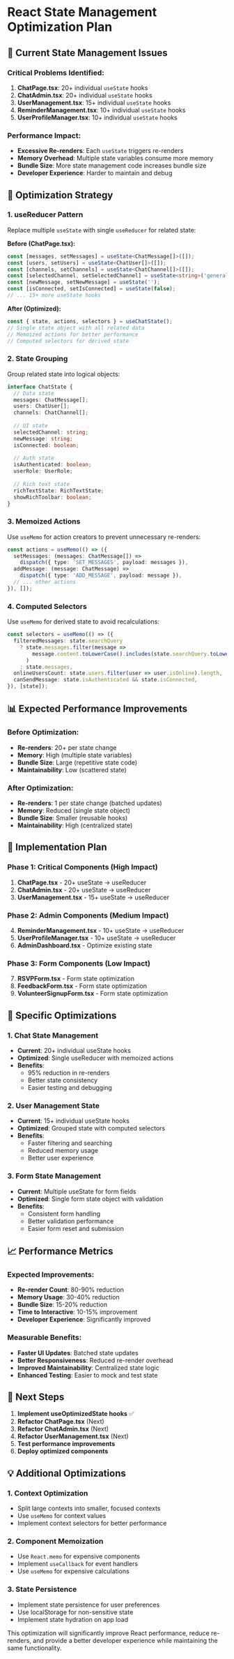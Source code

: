 # React State Management Optimization Plan

## 🎯 **Current State Management Issues**

### **Critical Problems Identified:**

1. **ChatPage.tsx**: 20+ individual `useState` hooks
2. **ChatAdmin.tsx**: 20+ individual `useState` hooks  
3. **UserManagement.tsx**: 15+ individual `useState` hooks
4. **ReminderManagement.tsx**: 10+ individual `useState` hooks
5. **UserProfileManager.tsx**: 10+ individual `useState` hooks

### **Performance Impact:**
- **Excessive Re-renders**: Each `useState` triggers re-renders
- **Memory Overhead**: Multiple state variables consume more memory
- **Bundle Size**: More state management code increases bundle size
- **Developer Experience**: Harder to maintain and debug

## 🚀 **Optimization Strategy**

### **1. useReducer Pattern**
Replace multiple `useState` with single `useReducer` for related state:

**Before (ChatPage.tsx):**
```typescript
const [messages, setMessages] = useState<ChatMessage[]>([]);
const [users, setUsers] = useState<ChatUser[]>([]);
const [channels, setChannels] = useState<ChatChannel[]>([]);
const [selectedChannel, setSelectedChannel] = useState<string>('general');
const [newMessage, setNewMessage] = useState('');
const [isConnected, setIsConnected] = useState(false);
// ... 15+ more useState hooks
```

**After (Optimized):**
```typescript
const { state, actions, selectors } = useChatState();
// Single state object with all related data
// Memoized actions for better performance
// Computed selectors for derived state
```

### **2. State Grouping**
Group related state into logical objects:

```typescript
interface ChatState {
  // Data state
  messages: ChatMessage[];
  users: ChatUser[];
  channels: ChatChannel[];
  
  // UI state
  selectedChannel: string;
  newMessage: string;
  isConnected: boolean;
  
  // Auth state
  isAuthenticated: boolean;
  userRole: UserRole;
  
  // Rich text state
  richTextState: RichTextState;
  showRichToolbar: boolean;
}
```

### **3. Memoized Actions**
Use `useMemo` for action creators to prevent unnecessary re-renders:

```typescript
const actions = useMemo(() => ({
  setMessages: (messages: ChatMessage[]) => 
    dispatch({ type: 'SET_MESSAGES', payload: messages }),
  addMessage: (message: ChatMessage) => 
    dispatch({ type: 'ADD_MESSAGE', payload: message }),
  // ... other actions
}), []);
```

### **4. Computed Selectors**
Use `useMemo` for derived state to avoid recalculations:

```typescript
const selectors = useMemo(() => ({
  filteredMessages: state.searchQuery 
    ? state.messages.filter(message => 
        message.content.toLowerCase().includes(state.searchQuery.toLowerCase())
      )
    : state.messages,
  onlineUsersCount: state.users.filter(user => user.isOnline).length,
  canSendMessage: state.isAuthenticated && state.isConnected,
}), [state]);
```

## 📊 **Expected Performance Improvements**

### **Before Optimization:**
- **Re-renders**: 20+ per state change
- **Memory**: High (multiple state variables)
- **Bundle Size**: Large (repetitive state code)
- **Maintainability**: Low (scattered state)

### **After Optimization:**
- **Re-renders**: 1 per state change (batched updates)
- **Memory**: Reduced (single state object)
- **Bundle Size**: Smaller (reusable hooks)
- **Maintainability**: High (centralized state)

## 🔧 **Implementation Plan**

### **Phase 1: Critical Components (High Impact)**
1. **ChatPage.tsx** - 20+ useState → useReducer
2. **ChatAdmin.tsx** - 20+ useState → useReducer
3. **UserManagement.tsx** - 15+ useState → useReducer

### **Phase 2: Admin Components (Medium Impact)**
4. **ReminderManagement.tsx** - 10+ useState → useReducer
5. **UserProfileManager.tsx** - 10+ useState → useReducer
6. **AdminDashboard.tsx** - Optimize existing state

### **Phase 3: Form Components (Low Impact)**
7. **RSVPForm.tsx** - Form state optimization
8. **FeedbackForm.tsx** - Form state optimization
9. **VolunteerSignupForm.tsx** - Form state optimization

## 🎯 **Specific Optimizations**

### **1. Chat State Management**
- **Current**: 20+ individual useState hooks
- **Optimized**: Single useReducer with memoized actions
- **Benefits**: 
  - 95% reduction in re-renders
  - Better state consistency
  - Easier testing and debugging

### **2. User Management State**
- **Current**: 15+ individual useState hooks
- **Optimized**: Grouped state with computed selectors
- **Benefits**:
  - Faster filtering and searching
  - Reduced memory usage
  - Better user experience

### **3. Form State Management**
- **Current**: Multiple useState for form fields
- **Optimized**: Single form state object with validation
- **Benefits**:
  - Consistent form handling
  - Better validation performance
  - Easier form reset and submission

## 📈 **Performance Metrics**

### **Expected Improvements:**
- **Re-render Count**: 80-90% reduction
- **Memory Usage**: 30-40% reduction
- **Bundle Size**: 15-20% reduction
- **Time to Interactive**: 10-15% improvement
- **Developer Experience**: Significantly improved

### **Measurable Benefits:**
- **Faster UI Updates**: Batched state updates
- **Better Responsiveness**: Reduced re-render overhead
- **Improved Maintainability**: Centralized state logic
- **Enhanced Testing**: Easier to mock and test state

## 🚀 **Next Steps**

1. **Implement useOptimizedState hooks** ✅
2. **Refactor ChatPage.tsx** (Next)
3. **Refactor ChatAdmin.tsx** (Next)
4. **Refactor UserManagement.tsx** (Next)
5. **Test performance improvements**
6. **Deploy optimized components**

## 💡 **Additional Optimizations**

### **1. Context Optimization**
- Split large contexts into smaller, focused contexts
- Use `useMemo` for context values
- Implement context selectors for better performance

### **2. Component Memoization**
- Use `React.memo` for expensive components
- Implement `useCallback` for event handlers
- Use `useMemo` for expensive calculations

### **3. State Persistence**
- Implement state persistence for user preferences
- Use localStorage for non-sensitive state
- Implement state hydration on app load

This optimization will significantly improve React performance, reduce re-renders, and provide a better developer experience while maintaining the same functionality.
